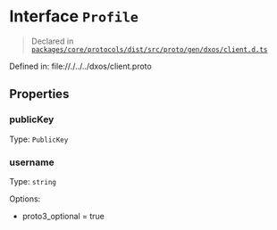 # Interface `Profile`
> Declared in [`packages/core/protocols/dist/src/proto/gen/dxos/client.d.ts`]()

Defined in:
   file://./../../dxos/client.proto
## Properties
### publicKey 
Type: `PublicKey`
### username 
Type: `string`

Options:
  - proto3_optional = true